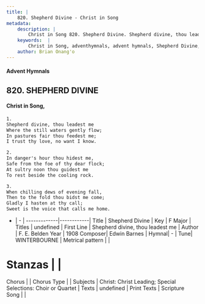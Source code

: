 ```yaml
---
title: |
    820. Shepherd Divine - Christ in Song
metadata:
    description: |
        Christ in Song 820. Shepherd Divine. Shepherd divine, thou leadest me Where the still waters gently flow; In pastures fair thou feedest me; I trust thy love, no want I know.
    keywords:  |
        Christ in Song, adventhymnals, advent hymnals, Shepherd Divine, Shepherd divine, thou leadest me. 
    author: Brian Onang'o
---
```


#### Advent Hymnals
## 820. SHEPHERD DIVINE
####  Christ in Song,

```txt
1.
Shepherd divine, thou leadest me
Where the still waters gently flow;
In pastures fair thou feedest me;
I trust thy love, no want I know.

2.
In danger's hour thou hidest me,
Safe from the foe of thy dear flock;
At sultry noon thou guidest me
To rest beside the cooling rock.

3.
When chilling dews of evening fall,
Then to the fold thou bidst me come;
Gladly I hasten at thy call;
Sweet is the voice that calls me home.

```

- |   -  |
-------------|------------|
Title | Shepherd Divine |
Key | F Major |
Titles | undefined |
First Line | Shepherd divine, thou leadest me |
Author | F. E. Belden
Year | 1908
Composer| Edwin Barnes |
Hymnal|  - |
Tune| WINTERBOURNE |
Metrical pattern | |
# Stanzas |  |
Chorus |  |
Chorus Type |  |
Subjects | Christ: Christ Leading; Special Selections: Choir or Quartet |
Texts | undefined |
Print Texts | 
Scripture Song |  |
    
